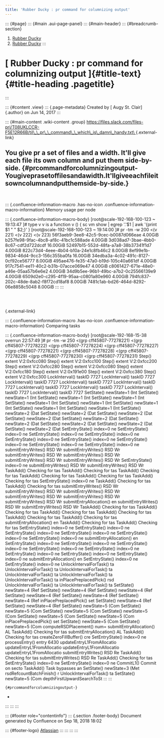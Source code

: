 ```yaml
---
title: 'Rubber Ducky : pr command for columnizing output'
---
```


::: {#page}
::: {#main .aui-page-panel}
::: {#main-header}
::: {#breadcrumb-section}
1.  [Rubber Ducky](index.html)
2.  [Rubber Ducky](Rubber-Ducky_11863904.html)
:::

[ Rubber Ducky : pr command for columnizing output ]{#title-text} {#title-heading .pagetitle}
=================================================================
:::

::: {#content .view}
::: {.page-metadata}
Created by [ Augy St. Clair]{.author} on Jun 14, 2017
:::

::: {#main-content .wiki-content .group}
[https://files.slack.com/files-pri/T08UKLCCR-F5E12R66B/til\_\_pr\_\_command\_\_which\_is\_damn\_handy.txt\
](https://files.slack.com/files-pri/T08UKLCCR-F5E12R66B/til__pr__command__which_is_damn_handy.txt){.external-link}

You give pr a set of files and a width. It\'ll give each file its own column and put them side-by-side. {#prcommandforcolumnizingoutput-Yougiveprasetoffilesandawidth.It'llgiveeachfileitsowncolumnandputthemside-by-side.}
-------------------------------------------------------------------------------------------------------

 

::: {.confluence-information-macro .has-no-icon .confluence-information-macro-information}
Memory usage per node

::: {.confluence-information-macro-body}
    [root@scale-192-168-100-123 ~ 19:13:47 ]# type v
    v is a function
    v ()
    {
        sc vm show | egrep '\.'$1 | awk '{print $1 " " $2;}'
    }
    [root@scale-192-168-100-123 ~ 19:14:00 ]# pr -tm -w 200 <(v 221) <(v 222) <(v 223)
    56f3aeb9-3ee8-42c5-9cec-b0087d066eae 4.00GiB                       b257fe98-9fac-4bc8-af8c-41bc1c588ade 4.00GiB                       3d038ad7-3bae-4bb0-8c67-cdf2d722dcdf 16.00GiB
    52497b15-552d-48fa-a7a8-38b37341f1d7 4.00GiB                       822c73d4-4eee-4b04-b10a-24e1c8fb46c2 8.00GiB                       8ef99e1b-9834-46d4-9cc3-156c355ba0fa 16.00GiB
    34edba3a-4c02-491c-8127-0cf92ce56777 8.00GiB                       495ae476-fe35-47a0-b19d-105c40a661df 4.00GiB
    917c7541-ee11-40c2-b31b-07acce069e47 4.00GiB                       c8061427-671e-48e0-a46e-05aa57b6e6e2 4.00GiB
    34d9b5ee-96b1-49bc-a7b2-0c25566139e9 4.00GiB                       6509d2e0-c295-4f19-95aa-c0801a80e960 4.00GiB
    794fc837-202c-48de-8ab2-f8f72cd18af8 8.00GiB                       7481c1ab-bd26-464d-8292-06e8858c5048 8.00GiB
:::
:::

 

[\
](https://files.slack.com/files-pri/T08UKLCCR-F5E12R66B/til__pr__command__which_is_damn_handy.txt){.external-link}

::: {.confluence-information-macro .has-no-icon .confluence-information-macro-information}
Comparing tasks

::: {.confluence-information-macro-body}
    [root@scale-192-168-15-38 overrun 22:57:49 ]# pr -tm -w 250 <(grp cff45807-77278221) <(grp cff45807-77278222) <(grp cff45807-77278224) <(grp cff45807-77278227) <(grp cff45807-77278221) <(grp cff45807-77278228) <(grp cff45807-77278229) <(grp cff45807-77278230) <(grp cff45807-77278231)
    Step() extent V:2:0xfcc080 Step() extent V:2:0xfcc100 Step() extent V:2:0xfcc200 Step() extent V:2:0xfcc280 Step() extent V:2:0xfcc080 Step() extent V:2:0xfcc180 Step() extent V:2:0x191e00 Step() extent V:2:0xfcc380 Step() extent V:2:0xfcc300
    LockInterval() taskID 7727 LockInterval() taskID 7727 LockInterval() taskID 7727 LockInterval() taskID 7727 LockInterval() taskID 7727 LockInterval() taskID 7727 LockInterval() taskID 7727 LockInterval() taskID 7727 LockInterval() taskID 7727
    SetState() newState=1 (Int SetState() newState=1 (Int SetState() newState=1 (Int SetState() newState=1 (Int SetState() newState=1 (Int SetState() newState=1 (Int SetState() newState=1 (Int SetState() newState=1 (Int SetState() newState=1 (Int
    SetState() newState=2 (Dat SetState() newState=2 (Dat SetState() newState=2 (Dat SetState() newState=2 (Dat SetState() newState=2 (Dat SetState() newState=2 (Dat SetState() newState=2 (Dat SetState() newState=2 (Dat SetState() newState=2 (Dat
    SetEntryState() index=0 ne SetEntryState() index=0 ne SetEntryState() index=0 ne SetEntryState() index=0 ne SetEntryState() index=0 ne SetEntryState() index=0 ne SetEntryState() index=0 ne SetEntryState() index=0 ne SetEntryState() index=0 ne
    submitEntryWrites() RSD Wr submitEntryWrites() RSD Wr submitEntryWrites() RSD Wr submitEntryWrites() RSD Wr submitEntryWrites() RSD Wr submitEntryWrites() RSD Wr SetEntryState() index=0 ne submitEntryWrites() RSD Wr submitEntryWrites() RSD Wr
    TaskAdd() Checking for tas TaskAdd() Checking for tas TaskAdd() Checking for tas TaskAdd() Checking for tas TaskAdd() Checking for tas TaskAdd() Checking for tas SetEntryState() index=0 ne TaskAdd() Checking for tas TaskAdd() Checking for tas
    submitEntryWrites() RSD Wr submitEntryWrites() RSD Wr submitEntryWrites() RSD Wr submitEntryWrites() RSD Wr submitEntryWrites() RSD Wr submitEntryWrites() RSD Wr submitEntryAllocation() en submitEntryWrites() RSD Wr submitEntryWrites() RSD Wr
    TaskAdd() Checking for tas TaskAdd() Checking for tas TaskAdd() Checking for tas TaskAdd() Checking for tas TaskAdd() Checking for tas TaskAdd() Checking for tas submitEntryAllocation() en TaskAdd() Checking for tas TaskAdd() Checking for tas
    SetEntryState() index=0 ne SetEntryState() index=0 ne SetEntryState() index=0 ne SetEntryState() index=0 ne SetEntryState() index=0 ne SetEntryState() index=0 ne submitEntryAllocation() en SetEntryState() index=0 ne SetEntryState() index=0 ne
    SetEntryState() index=0 ne SetEntryState() index=0 ne SetEntryState() index=0 ne SetEntryState() index=0 ne SetEntryState() index=0 ne SetEntryState() index=0 ne submitEntryAllocation() en SetEntryState() index=0 ne SetEntryState() index=0 ne
    UnlockIntervalForTask() ta UnlockIntervalForTask() ta UnlockIntervalForTask() ta UnlockIntervalForTask() ta UnlockIntervalForTask() ta UnlockIntervalForTask() ta inPlacePreplacedPick() rsd UnlockIntervalForTask() ta UnlockIntervalForTask() ta
    SetState() newState=4 (Ref SetState() newState=4 (Ref SetState() newState=4 (Ref SetState() newState=4 (Ref SetState() newState=4 (Ref SetState() newState=4 (Ref inPlacePreplacedPick() set SetState() newState=4 (Ref SetState() newState=4 (Ref
    SetState() newState=5 (Com SetState() newState=5 (Com SetState() newState=5 (Com SetState() newState=5 (Com SetState() newState=5 (Com SetState() newState=5 (Com inPlacePreplacedPick() set SetState() newState=5 (Com SetState() newState=5 (Com
                                                                                                                                                                      computeRSDPlacement() num=
                                                                                                                                                                      submitEntryAllocation() AL
                                                                                                                                                                      TaskAdd() Checking for tas
                                                                                                                                                                      submitEntryAllocation() AL
                                                                                                                                                                      TaskAdd() Checking for tas
                                                                                                                                                                      createZeroFillBuffer() cre
                                                                                                                                                                      SetEntryState() index=0 ne
                                                                                                                                                                      processEntry() entry 6430
                                                                                                                                                                      updateEntryL1FromAllocatio
                                                                                                                                                                      updateEntryL1FromAllocatio
                                                                                                                                                                      updateEntryL1FromAllocatio
                                                                                                                                                                      updateEntryL1FromAllocatio
                                                                                                                                                                      submitEntryWrites() RSD Re
                                                                                                                                                                      TaskAdd() Checking for tas
                                                                                                                                                                      submitEntryWrites() RSD Re
                                                                                                                                                                      TaskAdd() Checking for tas
                                                                                                                                                                      SetEntryState() index=0 ne
                                                                                                                                                                      SetEntryState() index=0 ne
                                                                                                                                                                      CommitL1() Commit on secto
                                                                                                                                                                      TaskAdd() Task bypasses an
                                                                                                                                                                      SetState() newState=3 (Met
                                                                                                                                                                      rsdRefcountBatchFinish() r
                                                                                                                                                                      UnlockIntervalForTask() ta
                                                                                                                                                                      SetState() newState=5 (Com
                                                                                                                                                                      depthFirstUpwardSearchToSt
:::
:::

    {#prcommandforcolumnizingoutput-}
-
:::
:::
:::

::: {#footer role="contentinfo"}
::: {.section .footer-body}
Document generated by Confluence on Sep 18, 2018 18:02

::: {#footer-logo}
[Atlassian](http://www.atlassian.com/)
:::
:::
:::
:::
